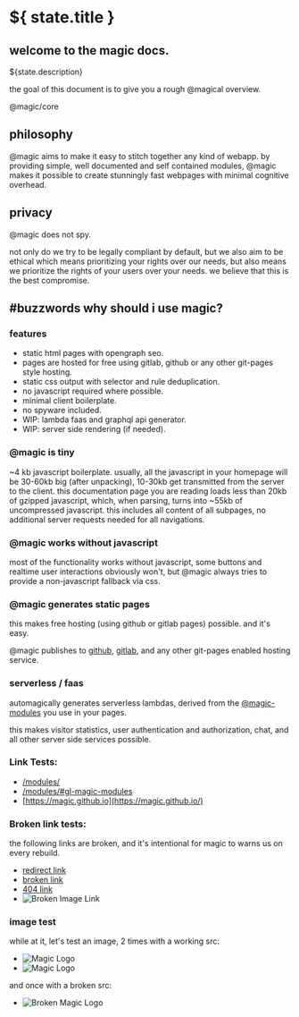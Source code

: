 # ${ state.title }

## welcome to the magic docs.

${state.description}

the goal of this document is to give you a rough @magical overview.

<GitBadges>@magic/core</GitBadges>

## philosophy

@magic aims to make it easy to stitch together any kind of webapp.
by providing simple, well documented and self contained modules,
@magic makes it possible to create stunningly fast
webpages with minimal cognitive overhead.

## privacy

@magic does not spy.

not only do we try to be legally compliant by default,
but we also aim to be ethical
which means prioritizing your rights over our needs,
but also means we prioritize the rights of your users over your needs.
we believe that this is the best compromise.

## #buzzwords why should i use magic?

### features
* static html pages with opengraph seo.
* pages are hosted for free using gitlab, github or any other git-pages style hosting.
* static css output with selector and rule deduplication.
* no javascript required where possible.
* minimal client boilerplate.
* no spyware included.
* WIP: lambda faas and graphql api generator.
* WIP: server side rendering (if needed).

### @magic is tiny

~4 kb javascript boilerplate.
usually, all the javascript in your homepage will be 30-60kb big (after unpacking),
10-30kb get transmitted from the server to the client.
this documentation page you are reading loads less than 20kb of gzipped javascript,
which, when parsing, turns into ~55kb of uncompressed javascript.
this includes all content of all subpages, no additional server requests needed for all navigations.

### @magic works without javascript

most of the functionality works without javascript,
some buttons and realtime user interactions obviously won't,
but @magic always tries to provide a non-javascript fallback via css.

### @magic generates static pages
this makes free hosting (using github or gitlab pages) possible. and it's easy.


@magic publishes to [github](https://github.com), [gitlab](https://about.gitlab.com/),
and any other git-pages enabled hosting service.

### serverless / faas

automagically generates
serverless lambdas, derived from the
[@magic-modules](https://github.com/magic-modules/)
you use in your pages.

this makes visitor statistics, user authentication and authorization,
chat, and all other server side services possible.

### Link Tests:

* [/modules/](/modules/)
* [/modules/#gl-magic-modules](/modules/#gl-magic-modules)
* [https://magic.github.io](https://magic.github.io/)

### Broken link tests:

the following links are broken, and it's intentional for magic to warns us on every rebuild.

* [redirect link](https://magic.github.io/core)
* [broken link](https://expect-error)
* [404 link](https://en.wikipedia.org/hMdYfVaKY4btraQcgD0me6RRBDnugbpJ4FLpgJgeB7)
* ![Broken Image Link](https://broken-image-link)

### image test

while at it, let's test an image, 2 times with a working src:

* ![Magic Logo](/logo.png)
* ![Magic Logo](/core/logo.png)

and once with a broken src:

* ![Broken Magic Logo](/logo23-broken.png)
